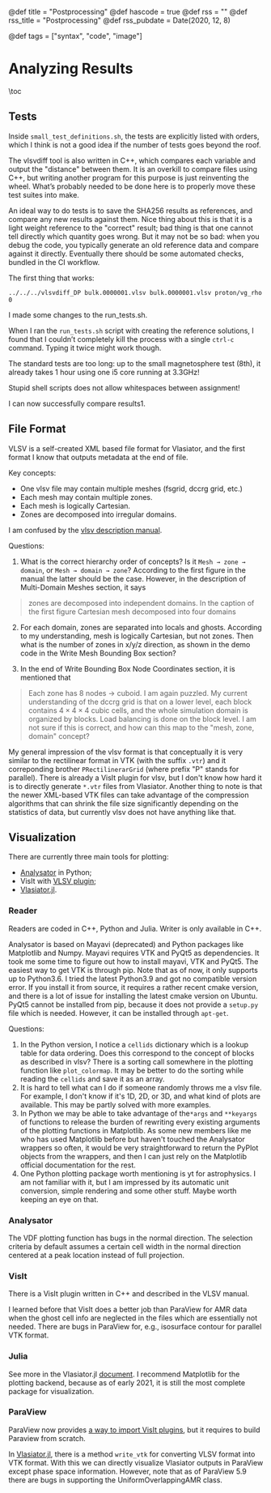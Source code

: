 @def title = "Postprocessing"
@def hascode = true
@def rss = ""
@def rss_title = "Postprocessing"
@def rss_pubdate = Date(2020, 12, 8)

@def tags = ["syntax", "code", "image"]

# Analyzing Results

\toc

## Tests

Inside `small_test_definitions.sh`, the tests are explicitly listed with orders, which I think is not a good idea if the number of tests goes beyond the roof.

The vlsvdiff tool is also written in C++, which compares each variable and output the "distance" between them.
It is an overkill to compare files using C++, but writing another program for this purpose is just reinventing the wheel.
What’s probably needed to be done here is to properly move these test suites into make.

An ideal way to do tests is to save the SHA256 results as references, and compare any new results against them.
Nice thing about this is that it is a light weight reference to the "correct" result; bad thing is that one cannot tell directly which quantity goes wrong.
But it may not be so bad: when you debug the code, you typically generate an old reference data and compare against it directly.
Eventually there should be some automated checks, bundled in the CI workflow.

The first thing that works:

```shell
../../../vlsvdiff_DP bulk.0000001.vlsv bulk.0000001.vlsv proton/vg_rho 0
```

I made some changes to the run_tests.sh.

When I ran the `run_tests.sh` script with creating the reference solutions, I found that I couldn’t completely kill the process with a single `ctrl-c` command.
Typing it twice might work though.

The standard tests are too long: up to the small magnetosphere test (8th), it already takes 1 hour using one i5 core running at 3.3GHz!

Stupid shell scripts does not allow whitespaces between assignment!

I can now successfully compare results1.


## File Format

VLSV is a self-created XML based file format for Vlasiator, and the first format I know that outputs metadata at the end of file.

Key concepts:

* One vlsv file may contain multiple meshes (fsgrid, dccrg grid, etc.)
* Each mesh may contain multiple zones.
* Each mesh is logically Cartesian.
* Zones are decomposed into irregular domains.

I am confused by the [vlsv description manual](https://github.com/fmihpc/vlsv/blob/master/doc/user%20manual.pdf).

Questions:

1. What is the correct hierarchy order of concepts? Is it `Mesh → zone → domain`, or `Mesh → domain → zone`? According to the first figure in the manual the latter should be the case. However, in the description of Multi-Domain Meshes section, it says
> zones are decomposed into independent domains.
In the caption of the first figure
> Cartesian mesh decomposed into four domains

2. For each domain, zones are separated into locals and ghosts. According to my understanding, mesh is logically Cartesian, but not zones. Then what is the number of zones in x/y/z direction, as shown in the demo code in the Write Mesh Bounding Box section?

3. In the end of Write Bounding Box Node Coordinates section, it is mentioned that 
> Each zone has 8 nodes → cuboid.
I am again puzzled. My current understanding of the dccrg grid is that on a lower level, each block contains $4
\times 4 \times 4$ cubic cells, and the whole simulation domain is organized by blocks.
Load balancing is done on the block level.
I am not sure if this is correct, and how can this map to the "mesh, zone, domain" concept?

My general impression of the vlsv format is that conceptually it is very similar to the rectilinear format in VTK (with the suffix `.vtr`) and it correponding brother `PRectilinerarGrid` (where prefix "P" stands for parallel).
There is already a VisIt plugin for vlsv, but I don't know how hard it is to directly generate `*.vtr` files from Vlasiator.
Another thing to note is that the newer XML-based VTK files can take advantage of the compression algorithms that can shrink the file size significantly depending on the statistics of data, but currently vlsv does not have anything like that.

## Visualization

There are currently three main tools for plotting:

* [Analysator](https://github.com/fmihpc/analysator) in Python;
* VisIt with [VLSV plugin](https://github.com/fmihpc/vlsv/tree/master/visit-plugin);
* [Vlasiator.jl](https://henry2004y.github.io/Vlasiator.jl/dev/).

### Reader

Readers are coded in C++, Python and Julia.
Writer is only available in C++.

Analysator is based on Mayavi (deprecated) and Python packages like Matplotlib and Numpy.
Mayavi requires VTK and PyQt5 as dependencies.
It took me some time to figure out how to install mayavi, VTK and PyQt5.
The easiest way to get VTK is through pip.
Note that as of now, it only supports up to Python3.6.
I tried the latest Python3.9 and got no compatible version error.
If you install it from source, it requires a rather recent cmake version, and there is a lot of issue for installing the latest cmake version on Ubuntu.
PyQt5 cannot be installed from pip, because it does not provide a `setup.py` file which is needed.
However, it can be installed through `apt-get`.

Questions:

1. In the Python version, I notice a `cellids` dictionary which is a lookup table for data ordering. Does this correspond to the concept of blocks as described in vlsv? There is a sorting call somewhere in the plotting function like `plot_colormap`. It may be better to do the sorting while reading the `cellids` and save it as an array.
2. It is hard to tell what can I do if someone randomly throws me a vlsv file. For example, I don't know if it's 1D, 2D, or 3D, and what kind of plots are available.
This may be partly solved with more examples.
3. In Python we may be able to take advantage of the`*args` and `**keyargs` of functions to release the burden of rewriting every existing arguments of the plotting functions in Matplotlib. As some new members like me who has used Matplotlib before but haven't touched the Analysator wrappers so often, it would be very straightforward to return the PyPlot objects from the wrappers, and then I can just rely on the Matplotlib official documentation for the rest.
4. One Python plotting package worth mentioning is yt for astrophysics. I am not familiar with it, but I am impressed by its automatic unit conversion, simple rendering and some other stuff. Maybe worth keeping an eye on that. 

### Analysator

The VDF plotting function has bugs in the normal direction. The selection criteria by default assumes a certain cell width in the normal direction centered at a peak location instead of full projection.

### VisIt

There is a VisIt plugin written in C++ and described in the VLSV manual.

I learned before that VisIt does a better job than ParaView for AMR data when the ghost cell info are neglected in the files which are essentially not needed.
There are bugs in ParaView for, e.g., isosurface contour for parallel VTK format.

### Julia

See more in the Vlasiator.jl [document](https://henry2004y.github.io/Vlasiator.jl/dev/). I recommend Matplotlib for the plotting backend, because as of early 2021, it is still the most complete package for visualization.

### ParaView

ParaView now provides [a way to import VisIt plugins](https://www.paraview.org/Wiki/VisIt_Database_Bridge), but it requires to build Paraview from scratch.

In [Vlasiator.jl](https://henry2004y.github.io/Vlasiator.jl/dev/), there is a method `write_vtk` for converting VLSV format into VTK format. With this we can directly visualize Vlasiator outputs in ParaView except phase space information. However, note that as of ParaView 5.9 there are bugs in supporting the UniformOverlappingAMR class.
